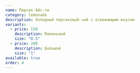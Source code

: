 ```yaml
---
name: Персик Айс-ти
category: lemonade
description: Холодный персиковый чай с освежающим вкусом
variants:
  - price: 150
    description: Маленький
    size: "0.5"
  - price: 200
    description: Большой
    size: "1"
available: true
order: 4
---
```

